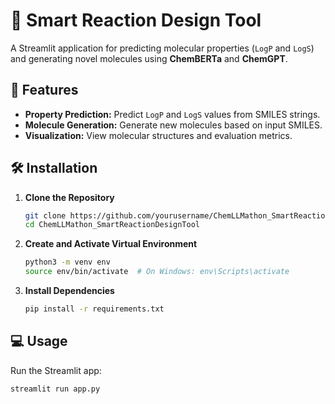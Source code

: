 # 🧪 Smart Reaction Design Tool

A Streamlit application for predicting molecular properties (`LogP` and `LogS`) and generating novel molecules using **ChemBERTa** and **ChemGPT**.

## 🚀 Features

- **Property Prediction:** Predict `LogP` and `LogS` values from SMILES strings.
- **Molecule Generation:** Generate new molecules based on input SMILES.
- **Visualization:** View molecular structures and evaluation metrics.

## 🛠️ Installation

1. **Clone the Repository**
    ```bash
    git clone https://github.com/yourusername/ChemLLMathon_SmartReactionDesignTool.git
    cd ChemLLMathon_SmartReactionDesignTool
    ```

2. **Create and Activate Virtual Environment**
    ```bash
    python3 -m venv env
    source env/bin/activate  # On Windows: env\Scripts\activate
    ```

3. **Install Dependencies**
    ```bash
    pip install -r requirements.txt
    ```

## 💻 Usage

Run the Streamlit app:
```bash
streamlit run app.py
